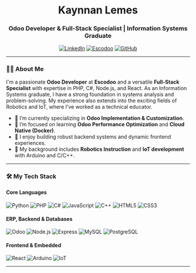 <div align="center">
  <h1>Kaynnan Lemes</h1>
  <h3>Odoo Developer & Full-Stack Specialist | Information Systems Graduate</h3>
  
  <p align="center">
    <a href="https://www.linkedin.com/in/kaynnanbardauil" target="_blank"><img src="https://img.shields.io/badge/LinkedIn-0077B5?style=for-the-badge&logo=linkedin&logoColor=white" alt="LinkedIn"></a>
    <a href="https://escodoo.com.br" target="_blank"><img src="https://img.shields.io/badge/Escodoo-7C3FE4?style=for-the-badge&logo=odoo&logoColor=white" alt="Escodoo"></a>
    <a href="https://github.com/kaynnan" target="_blank"><img src="https://img.shields.io/badge/GitHub-181717?style=for-the-badge&logo=github&logoColor=white" alt="GitHub"></a>
  </p>
</div>

---

### 👨‍💻 About Me

I'm a passionate **Odoo Developer** at **Escodoo** and a versatile **Full-Stack Specialist** with expertise in PHP, C#, Node.js, and React. As an Information Systems graduate, I have a strong foundation in systems analysis and problem-solving. My experience also extends into the exciting fields of Robotics and IoT, where I've worked as a technical educator.

- 🔭 I’m currently specializing in **Odoo Implementation & Customization**.
- 🌱 I’m focused on learning **Odoo Performance Optimization** and **Cloud Native (Docker)**.
- 🚀 I enjoy building robust backend systems and dynamic frontend experiences.
- 🤖 My background includes **Robotics Instruction** and **IoT development** with Arduino and C/C++.

---

### 🛠️ My Tech Stack

#### Core Languages
<p>
  <img src="https://img.shields.io/badge/Python-3776AB?style=for-the-badge&logo=python&logoColor=white" alt="Python"/>
  <img src="https://img.shields.io/badge/PHP-777BB4?style=for-the-badge&logo=php&logoColor=white" alt="PHP"/>
  <img src="https://img.shields.io/badge/C%23-239120?style=for-the-badge&logo=c-sharp&logoColor=white" alt="C#"/>
  <img src="https://img.shields.io/badge/JavaScript-F7DF1E?style=for-the-badge&logo=javascript&logoColor=black" alt="JavaScript"/>
  <img src="https://img.shields.io/badge/C%2B%2B-00599C?style=for-the-badge&logo=c%2B%2B&logoColor=white" alt="C++"/>
  <img src="https://img.shields.io/badge/HTML5-E34F26?style=for-the-badge&logo=html5&logoColor=white" alt="HTML5"/>
  <img src="https://img.shields.io/badge/CSS3-1572B6?style=for-the-badge&logo=css3&logoColor=white" alt="CSS3"/>
</p>

#### ERP, Backend & Databases
<p>
  <img src="https://img.shields.io/badge/Odoo-7C3FE4?style=for-the-badge&logo=odoo&logoColor=white" alt="Odoo"/>
  <img src="https://img.shields.io/badge/Node.js-339933?style=for-the-badge&logo=nodedotjs&logoColor=white" alt="Node.js"/>
  <img src="https://img.shields.io/badge/Express-000000?style=for-the-badge&logo=express&logoColor=white" alt="Express"/>
  <img src="https://img.shields.io/badge/MySQL-4479A1?style=for-the-badge&logo=mysql&logoColor=white" alt="MySQL"/>
  <img src="https://img.shields.io/badge/PostgreSQL-4169E1?style=for-the-badge&logo=postgresql&logoColor=white" alt="PostgreSQL"/>
</p>

#### Frontend & Embedded
<p>
  <img src="https://img.shields.io/badge/React-61DAFB?style=for-the-badge&logo=react&logoColor=black" alt="React"/>
  <img src="https://img.shields.io/badge/Arduino-00979D?style=for-the-badge&logo=arduino&logoColor=white" alt="Arduino"/>
  <img src="https://img.shields.io/badge/IoT-009688?style=for-the-badge&logo=internetofthings&logoColor=white" alt="IoT"/>
</p>

---
